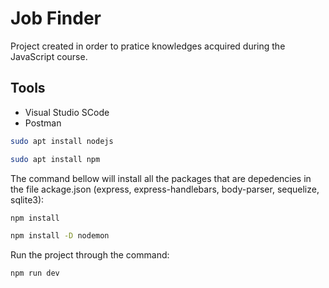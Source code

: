 # Job Finder
Project created in order to pratice knowledges acquired during the JavaScript course.

## Tools
* Visual Studio SCode
* Postman

```sh
sudo apt install nodejs
```
```sh
sudo apt install npm
```
The command bellow will install all the packages that are depedencies in the file ackage.json (express, express-handlebars, body-parser, sequelize, sqlite3):
```sh
npm install
```
```sh
npm install -D nodemon
```

Run the project through the command:
```sh
npm run dev
```
